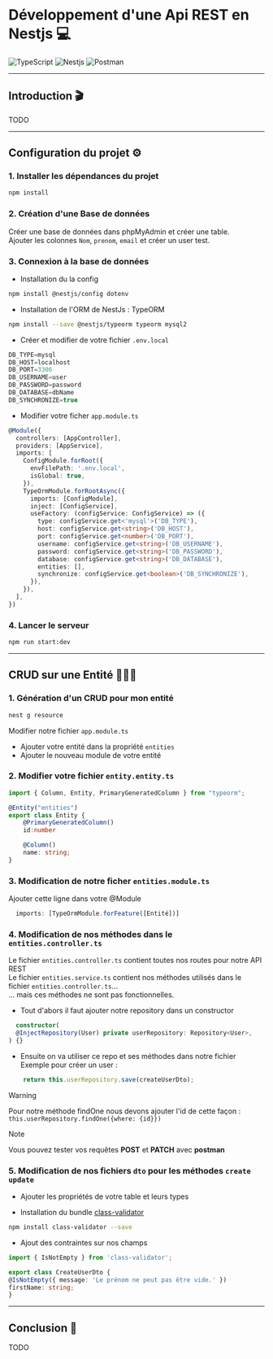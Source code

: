 # Développement d'une Api REST en Nestjs 💻
![TypeScript](https://img.shields.io/badge/TypeScript-007ACC?style=for-the-badge&logo=typescript&logoColor=white)
![Nestjs](https://img.shields.io/badge/nestjs-E0234E?style=for-the-badge&logo=nestjs&logoColor=white)
![Postman](https://img.shields.io/badge/Postman-FF6C37?style=for-the-badge&logo=Postman&logoColor=white)

--- 

## Introduction 🎬
TODO

---

## Configuration du projet ⚙️

### 1. Installer les dépendances du projet
```bash
npm install
```

### 2. Création d'une Base de données 
Créer une base de données dans phpMyAdmin et créer une table.  
Ajouter les colonnes `Nom`, `prenom`, `email` et créer un user test. 

### 3. Connexion à la base de données
  - Installation du la config
```bash
npm install @nestjs/config dotenv
```
  - Installation de l'ORM de NestJs : TypeORM
```bash
npm install --save @nestjs/typeorm typeorm mysql2
```

  - Créer et modifier de votre fichier `.env.local`
```typescript
DB_TYPE=mysql
DB_HOST=localhost
DB_PORT=3306
DB_USERNAME=user
DB_PASSWORD=password
DB_DATABASE=dbName
DB_SYNCHRONIZE=true
```

  - Modifier votre ficher `app.module.ts`
```typescript
@Module({
  controllers: [AppController],
  providers: [AppService],
  imports: [
    ConfigModule.forRoot({
      envFilePath: '.env.local',
      isGlobal: true,
    }),
    TypeOrmModule.forRootAsync({
      imports: [ConfigModule],
      inject: [ConfigService],
      useFactory: (configService: ConfigService) => ({
        type: configService.get<'mysql'>('DB_TYPE'),
        host: configService.get<string>('DB_HOST'),
        port: configService.get<number>('DB_PORT'),
        username: configService.get<string>('DB_USERNAME'),
        password: configService.get<string>('DB_PASSWORD'),
        database: configService.get<string>('DB_DATABASE'),
        entities: [],
        synchronize: configService.get<boolean>('DB_SYNCHRONIZE'),
      }),
    }),
  ],
})
```

### 4. Lancer le serveur
```bash
npm run start:dev
```

---

## CRUD sur une Entité 🧑🏼‍💼

### 1. Génération d'un CRUD pour mon entité
```bash
nest g resource
```  

Modifier notre fichier `app.module.ts`
  - Ajouter votre entité dans la propriété `entities`
  - Ajouter le nouveau module de votre entité

### 2. Modifier votre fichier `entity.entity.ts`
```ts
import { Column, Entity, PrimaryGeneratedColumn } from "typeorm";

@Entity("entities")
export class Entity {
    @PrimaryGeneratedColumn()
    id:number

    @Column()
    name: string;
}
```

### 3. Modification de notre ficher `entities.module.ts`
Ajouter cette ligne dans votre @Module
```ts
  imports: [TypeOrmModule.forFeature([Entité])]
```

### 4. Modification de nos méthodes dans le `entities.controller.ts`
Le fichier `entities.controller.ts` contient toutes nos routes pour notre API REST  
Le fichier `entities.service.ts` contient nos méthodes utilisés dans le fichier `entities.controller.ts`...  
... mais ces méthodes ne sont pas fonctionnelles.  
  
  - Tout d'abors il faut ajouter notre repository dans un constructor  
```typescript
  constructor(
  @InjectRepository(User) private userRepository: Repository<User>,
) {}
```

  - Ensuite on va utiliser ce repo et ses méthodes dans notre fichier  
  Exemple pour créer un user :  
```typescript
    return this.userRepository.save(createUserDto);
``` 
  > [!WARNING]
  > Pour notre méthode findOne nous devons ajouter l'id de cette façon :  
  > `this.userRepository.findOne({where: {id}})`  

  > [!NOTE]
  > Vous pouvez tester vos requêtes **POST** et **PATCH** avec **postman**

### 5. Modification de nos fichiers `dto` pour les méthodes `create` `update`
  - Ajouter les propriétés de votre table et leurs types

  - Installation du bundle [class-validator](https://github.com/typestack/class-validator)  
```bash
npm install class-validator --save
```

  - Ajout des contraintes sur nos champs
```typescript
import { IsNotEmpty } from 'class-validator';  

export class CreateUserDto {
@IsNotEmpty({ message: 'Le prénom ne peut pas être vide.' })
firstName: string;
}
```

---

## Conclusion 📌
TODO